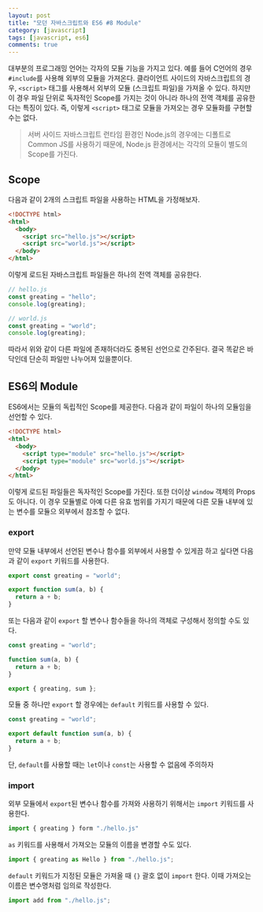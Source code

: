 ```yaml
---
layout: post
title: "모던 자바스크립트와 ES6 #8 Module"
category: [javascript]
tags: [javascript, es6]
comments: true
---
```


대부분의 프로그래밍 언어는 각자의 모듈 기능을 가지고 있다. 예를 들어 C언어의 경우 `#include`를 사용해 외부의 모듈을 가져온다. 클라이언트 사이드의 자바스크립트의 경우, `<script>` 태그를 사용해서 외부의 모듈 (스크립트 파일)을 가져올 수 있다. 하지만 이 경우 파일 단위로 독자적인 Scope를 가지는 것이 아니라 하나의 전역 객체를 공유한다는 특징이 있다. 즉, 이렇게 `<script>` 태그로 모듈을 가져오는 경우 모듈화를 구현할 수는 없다.

> 서버 사이드 자바스크립트 런타임 환경인 Node.js의 경우에는 디폴트로 Common JS를 사용하기 때문에, Node.js 환경에서는 각각의 모듈이 별도의 Scope를 가진다.

## Scope

다음과 같이 2개의 스크립트 파일을 사용하는 HTML을 가정해보자.

```html
<!DOCTYPE html>
<html>
  <body>
    <script src="hello.js"></script>
    <script src="world.js"></script>
  </body>
</html>
```

이렇게 로드된 자바스크립트 파일들은 하나의 전역 객체를 공유한다.

```javascript
// hello.js
const greating = "hello";
console.log(greating);
```

```javascript
// world.js
const greating = "world";
console.log(greating);
```

따라서 위와 같이 다른 파일에 존재하더라도 중복된 선언으로 간주된다. 결국 똑같은 바닥인데 단순히 파일만 나누어져 있을뿐이다.

## ES6의 Module

ES6에서는 모듈의 독립적인 Scope를 제공한다. 다음과 같이 파일이 하나의 모듈임을 선언할 수 있다.

```html
<!DOCTYPE html>
<html>
  <body>
    <script type="module" src="hello.js"></script>
    <script type="module" src="world.js"></script>
  </body>
</html>
```

이렇게 로드된 파일들은 독자적인 Scope를 가진다. 또한 더이상 `window` 객체의 Props도 아니다. 이 경우 모듈별로 아예 다른 유효 범위를 가지기 때문에 다른 모듈 내부에 있는 변수를 모듈으 외부에서 참조할 수 없다.

### export

만약 모듈 내부에서 선언된 변수나 함수를 외부에서 사용할 수 있게끔 하고 싶다면 다음과 같이 `export` 키워드를 사용한다.

```javascript
export const greating = "world";

export function sum(a, b) {
  return a + b;
}
```

또는 다음과 같이 `export` 할 변수나 함수들을 하나의 객체로 구성해서 정의할 수도 있다.

```javascript
const greating = "world";

function sum(a, b) {
  return a + b;
}

export { greating, sum };
```

모듈 중 하나만 `export` 할 경우에는 `default` 키워드를 사용할 수 있다.

```javascript
const greating = "world";

export default function sum(a, b) {
  return a + b;
}
```

단, `default`를 사용할 때는 `let`이나 `const`는 사용할 수 없음에 주의하자

### import

외부 모듈에서 `export`된 변수나 함수를 가져와 사용하기 위해서는 `import` 키워드를 사용한다.

```javascript
import { greating } form "./hello.js"
```

`as` 키워드를 사용해서 가져오는 모듈의 이름을 변경할 수도 있다.

```javascript
import { greating as Hello } from "./hello.js";
```

`default` 키워드가 지정된 모듈은 가져올 때 `{}` 괄호 없이 `import` 한다. 이때 가져오는 이름은 변수명처럼 임의로 작성한다.

```javascript
import add from "./hello.js";
```
